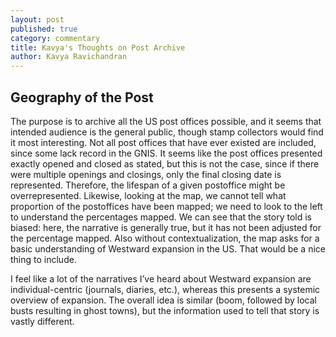 ```yaml
---
layout: post
published: true
category: commentary
title: Kavya's Thoughts on Post Archive
author: Kavya Ravichandran
---
```

## Geography of the Post

The purpose is to archive all the US post offices possible, and it seems that intended audience is the general public, though stamp collectors would find it most interesting. Not all post offices that have ever existed are included, since some lack record in the GNIS. It seems like the post offices presented exactly opened and closed as stated, but this is not the case, since if there were multiple openings and closings, only the final closing date is represented. Therefore, the lifespan of a given postoffice might be overrepresented. Likewise, looking at the map, we cannot tell what proportion of the postoffices have been mapped; we need to look to the left to understand the percentages mapped. We can see that the story told is biased: here, the narrative is generally true, but it has not been adjusted for the percentage mapped. Also without contextualization, the map asks for a basic understanding of Westward expansion in the US. That would be a nice thing to include. 

I feel like a lot of the narratives I’ve heard about Westward expansion are individual-centric (journals, diaries, etc.), whereas this presents a systemic overview of expansion. The overall idea is similar (boom, followed by local busts resulting in ghost towns), but the information used to tell that story is vastly different.